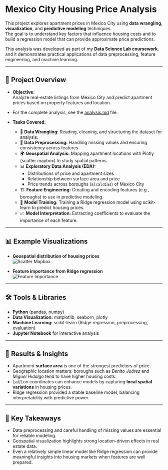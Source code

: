 # Mexico City Housing Price Analysis

This project explores apartment prices in Mexico City using **data wrangling**, **visualization**, and **predictive modeling** techniques.  
The goal is to understand key factors that influence housing costs and to build a regression model that can provide approximate price predictions.  

This analysis was developed as part of my **Data Science Lab coursework**, and it demonstrates practical applications of data preprocessing, feature engineering, and machine learning.

---

## 📌 Project Overview

- **Objective:**  
  Analyze real-estate listings from Mexico City and predict apartment prices based on property features and location.

- For the complete analysis, see the [analysis.md](analysis.md) file.

- **Tasks Covered:**  
  - 📂 **Data Wrangling:** Reading, cleaning, and structuring the dataset for analysis.  
  - 🧹 **Data Preprocessing:** Handling missing values and ensuring consistency across features.  
  - 🌍 **Geospatial Analysis:** Mapping apartment locations with Plotly (scatter mapbox) to study spatial patterns.  
  - 📊 **Exploratory Data Analysis (EDA):**  
    - Distributions of price and apartment sizes  
    - Relationship between surface area and price  
    - Price trends across boroughs (`alcaldías`) of Mexico City  
  - 🏗 **Feature Engineering:** Creating and encoding features (e.g., boroughs) to use in predictive modeling.  
  - 🤖 **Model Training:** Training a Ridge regression model using scikit-learn to predict housing prices.  
  - 📈 **Model Interpretation:** Extracting coefficients to evaluate the importance of each feature.  

---

## 📊 Example Visualizations

- **Geospatial distribution of housing prices**  
  ![Scatter Mapbox](images/output_29_0.png)

- **Feature importance from Ridge regression**  
  ![Feature Importance](images/output_53_0.png)

---

## 🛠 Tools & Libraries

- **Python** (pandas, numpy)
- **Data Visualization:** matplotlib, seaborn, plotly  
- **Machine Learning:** scikit-learn (Ridge regression, preprocessing, evaluation)  
- **Jupyter Notebook** for interactive analysis  

---

## 🚀 Results & Insights

- Apartment **surface area** is one of the strongest predictors of price.  
- Geographic location matters: boroughs such as *Benito Juárez* and *Miguel Hidalgo* tend to have higher housing costs.  
- Lat/Lon coordinates can enhance models by capturing **local spatial variations** in housing prices.  
- Ridge regression provided a stable baseline model, balancing interpretability with predictive power.  

---

## 📌 Key Takeaways

- Data preprocessing and careful handling of missing values are essential for reliable modeling.  
- Geospatial visualization highlights strong location-driven effects in real estate data.  
- Even a relatively simple linear model like Ridge regression can provide meaningful insights into housing markets when features are well prepared.  
